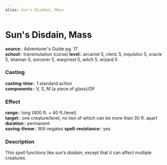 ```yaml
---
alias: Sun's Disdain, Mass
---
```


# Sun's Disdain, Mass 

**source**:: Adventurer's Guide pg. 17  
**school**:: transmutation (curse)
**level**:: arcanist 5, cleric 5, inquisitor 5, oracle 5, shaman 5, sorcerer 5, warpriest 5, witch 5, wizard 5

### Casting 

**casting-time**:: 1 standard action  
**components**:: V, S, M (a piece of glass)/DF

### Effect 

**range**:: long (400 ft. + 40 ft./level)  
**target**:: one creature/level, no two of which can be more than 30 ft. apart  
**duration**:: permanent  
**saving-throw**:: Will negates
**spell-resistance**:: yes

### Description 

This spell functions like *sun’s disdain*, except that it can affect multiple creatures.
